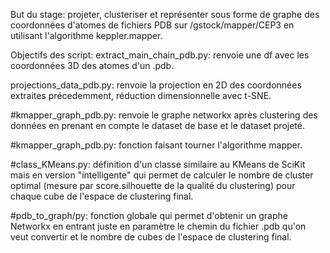 But du stage: projeter, clusteriser et représenter sous forme de graphe des coordonnées d'atomes de fichiers PDB sur /gstock/mapper/CEP3 en utilisant l'algorithme keppler.mapper.

Objectifs des script:
extract_main_chain_pdb.py: renvoie une df avec les coordonnées 3D des atomes d'un .pdb.

projections_data_pdb.py: renvoie la projection en 2D des coordonnées extraites précedemment, réduction dimensionnelle avec t-SNE.

#kmapper_graph_pdb.py: renvoie le graphe networkx après clustering des données en prenant en compte le dataset de base et le dataset projeté.

#kmapper_graph_pdb.py: fonction faisant tourner l'algorithme mapper.

#class_KMeans.py: définition d'un classe similaire au KMeans de SciKit mais en version "intelligente" qui permet de calculer le nombre de cluster optimal (mesure par score.silhouette de la qualité du clustering) pour chaque cube de l'espace de clustering final.

#pdb_to_graph/py: fonction globale qui permet d'obtenir un graphe Networkx en entrant juste en paramètre le chemin du fichier .pdb qu'on veut convertir et le nombre de cubes de l'espace de clustering final.


